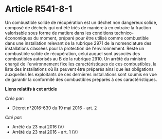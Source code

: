 # Article R541-8-1

Un combustible solide de récupération est un déchet non dangereux solide, composé de déchets qui ont été triés de manière à
en extraire la fraction valorisable sous forme de matière dans les conditions technico-économiques du moment, préparé pour
être utilisé comme combustible dans une installation relevant de la rubrique 2971 de la nomenclature des installations
classées pour la protection de l'environnement. Reste un combustible solide de récupération, celui auquel sont associés des
combustibles autorisés au B de la rubrique 2910. Un arrêté du ministre chargé de l'environnement fixe les caractéristiques de
ces combustibles, la liste des installations où ils peuvent être préparés ainsi que les obligations auxquelles les
exploitants de ces dernières installations sont soumis en vue de garantir la conformité des combustibles préparés à ces
caractéristiques.

**Liens relatifs à cet article**

_Créé par_:

  - Décret n°2016-630 du 19 mai 2016 - art. 2

_Cité par_:

  - Arrêté du 23 mai 2016 (V)
  - Arrêté du 23 mai 2016 - art. 1 (V)
